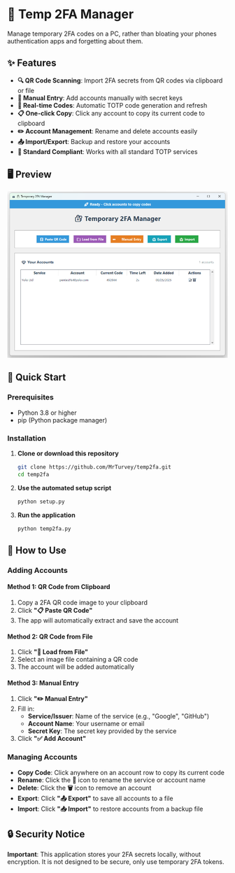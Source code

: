 # 🔐 Temp 2FA Manager

Manage temporary 2FA codes on a PC, rather than bloating your phones authentication apps and forgetting about them.

## ✨ Features

- **🔍 QR Code Scanning**: Import 2FA secrets from QR codes via clipboard or file
- **📝 Manual Entry**: Add accounts manually with secret keys
- **🔄 Real-time Codes**: Automatic TOTP code generation and refresh
- **📋 One-click Copy**: Click any account to copy its current code to clipboard
- **✏️ Account Management**: Rename and delete accounts easily
- **📤 Import/Export**: Backup and restore your accounts
- **📱 Standard Compliant**: Works with all standard TOTP services

## 🖥️ Preview

![alt text](example.png)

## 🚀 Quick Start

### Prerequisites

- Python 3.8 or higher
- pip (Python package manager)

### Installation

1. **Clone or download this repository**
   ```bash
   git clone https://github.com/MrTurvey/temp2fa.git
   cd temp2fa
   ```

2. **Use the automated setup script**
   
   ```bash
   python setup.py
   ```

4. **Run the application**
   ```bash
   python temp2fa.py
   ```

## 📖 How to Use

### Adding Accounts

#### Method 1: QR Code from Clipboard
1. Copy a 2FA QR code image to your clipboard
2. Click **"📋 Paste QR Code"**
3. The app will automatically extract and save the account

#### Method 2: QR Code from File
1. Click **"📁 Load from File"**
2. Select an image file containing a QR code
3. The account will be added automatically

#### Method 3: Manual Entry
1. Click **"✏️ Manual Entry"**
2. Fill in:
   - **Service/Issuer**: Name of the service (e.g., "Google", "GitHub")
   - **Account Name**: Your username or email
   - **Secret Key**: The secret key provided by the service
3. Click **"✅ Add Account"**

### Managing Accounts

- **Copy Code**: Click anywhere on an account row to copy its current code
- **Rename**: Click the **📝** icon to rename the service or account name
- **Delete**: Click the **🗑️** icon to remove an account
- **Export**: Click **"📤 Export"** to save all accounts to a file
- **Import**: Click **"📥 Import"** to restore accounts from a backup file

## 🔒 Security Notice

**Important**: This application stores your 2FA secrets locally, without encryption. It is not designed to be secure, only use temporary 2FA tokens.

